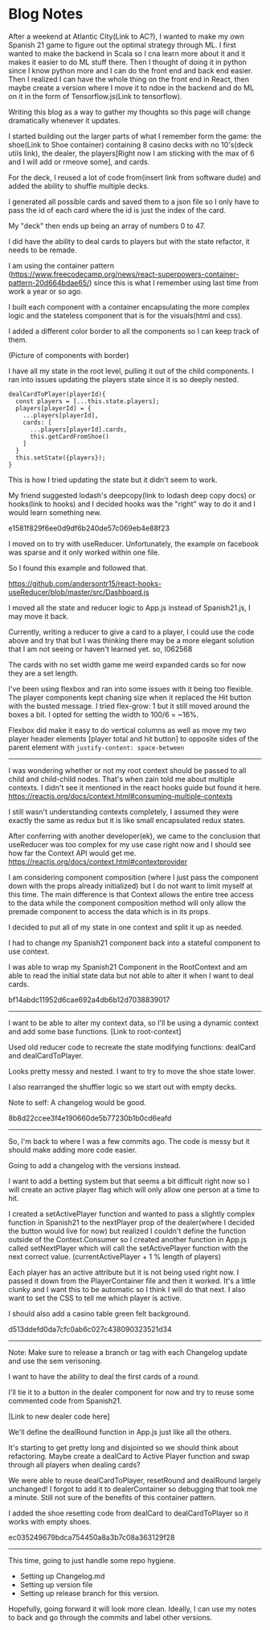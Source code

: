 # Blog Notes

After a weekend at Atlantic City(Link to AC?), I wanted to make my own Spanish 21 game to figure out the optimal strategy through ML.  I first wanted to make the backend in Scala so I cna learn more about it and it makes it easier to do ML stuff there.  Then I thought of doing it in python since I know python more and I can do the front end and back end easier. Then I realized I can have the whole thing on the front end in React, then maybe create a version where I move it to ndoe in the backend and do ML on it in the form of Tensorflow.js(Link to tensorflow).

Writing this blog as a way to gather my thoughts so this page will change dramatically whenever it updates.

I started building out the larger parts of what I remember form the game: the shoe(Link to Shoe container) containing 8 casino decks with no 10's(deck utils link), the dealer, the players[Right now I am sticking with the max of 6 and I will add or rmeove some], and cards.

For the deck, I reused a lot of code from(insert link from software dude) and added the ability to shuffle multiple decks.

I generated all possible cards and saved them to a json file so I only have to pass the id of each card where the id is just the index of the card.

My "deck" then ends up being an array of numbers 0 to 47.

I did have the ability to deal cards to players but with the state refactor, it needs to be remade.

I am using the container pattern (https://www.freecodecamp.org/news/react-superpowers-container-pattern-20d664bdae65/) since this is what I remember using last time from work a year or so ago.

I built each component with a container encapsulating the more complex logic and the stateless component that is for the visuals(html and css).

I added a different color border to all the components so I can keep track of them.

(Picture of components with border)

I have all my state in the root level, pulling it out of the child components.  I ran into issues updating the players state since it is so deeply nested.

    dealCardToPlayer(playerId){
      const players = [...this.state.players];
      players[playerId] = {
        ...players[playerId],
        cards: [
          ...players[playerId].cards,
          this.getCardFromShoe()
        ]
      }
      this.setState({players});
    }

This is how I tried updating the state but it didn't seem to work.

My friend suggested lodash's deepcopy(link to lodash deep copy docs) or hooks(link to hooks) and I decided hooks was the "right" way to do it and I would learn something new.

e1581f829f6ee0d9df6b240de57c069eb4e88f23

I moved on to try with useReducer. Unfortunately, the example on facebook was sparse and it only worked within one file.

So I found this example and followed that.

https://github.com/andersontr15/react-hooks-useReducer/blob/master/src/Dashboard.js

I moved all the state and reducer logic to App.js instead of Spanish21.js, I may move it back.

Currently, writing a reducer to give a card to a player, I could use the code above and try that but I was thinking there may be a more elegant solution that I am not seeing or haven't learned yet.
so, I062568

The cards with no set width game me weird expanded cards so for now they are a set length.

I've been using flexbox and ran into some issues with it being too flexible.
The player components kept chaning size when it replaced the Hit button with the busted message.  I tried flex-grow: 1 but it still moved around the boxes a bit.
I opted for setting the width to 100/6 = \~16%.

Flexbox did make it easy to do vertical columns as well as move my two player header elements [player total and hit button] to opposite sides of the parent element with `justify-content: space-between`

-----
I was wondering whether or not my root context should be passed to all child and child-child nodes. That's when zain told me about multiple contexts.  I didn't see it mentioned in the react hooks guide but found it here. https://reactjs.org/docs/context.html#consuming-multiple-contexts

I still wasn't understanding contexts completely, I assumed they were exactly the same as redux but it is like small encapsulated redux states.

After conferring with another developer(ek), we came to the conclusion that useReducer was too complex for my use case right now and I should see how far the Context API would get me.
https://reactjs.org/docs/context.html#contextprovider

I am considering component composition (where I just pass the component down with the props already initialized) but I do not want to limit myself at this time.  The main difference is that Context allows the entire tree access to the data while the component composition method will only allow the premade component to access the data which is in its props.

I decided to put all of my state in one context and split it up as needed.

I had to change my Spanish21 component back into a stateful component to use context.

I was able to wrap my Spanish21 Component in the RootContext and am able to read the initial state data but not able to alter it when I want to deal cards.

bf14abdc11952d6cae692a4db6b12d7038839017

-------

I want to be able to alter my context data, so I'll be using a dynamic context and add some base functions. [Link to root-context]

Used old reducer code to recreate the state modifying functions: dealCard and dealCardToPlayer.

Looks pretty messy and nested. I want to try to move the shoe state lower.

I also rearranged the shuffler logic so we start out with empty decks.

Note to self: A changelog would be good.

8b8d22ccee3f4e190660de5b77230b1b0cd6eafd

------

So, I'm back to where I was a few commits ago.  The code is messy but it should make adding more code easier.

Going to add a changelog with the versions instead.

I want to add a betting system but that seems a bit difficult right now so I will create an active player flag which will only allow one person at a time to hit.

I created a setActivePlayer function and wanted to pass a slightly complex function in Spanish21 to the nextPlayer prop of the dealer(where I decided the button would live for now) but realized I couldn't define the function outside of the Context.Consumer so I created another function in App.js called setNextPlayer which will call the setActivePlayer function with the next correct value. (currentActivePlayer + 1 % length of players)

Each player has an active attribute but it is not being used right now. I passed it down from the PlayerContainer file and then it worked.  It's a little clunky and I want this to be automatic so I think I will do that next.  I also want to set the CSS to tell me which player is active.

I should also add a casino table green felt background.

d513ddefd0da7cfc0ab6c027c438090323521d34

----

Note: Make sure to release a branch or tag with each Changelog update and use the sem verisoning.

I want to have the ability to deal the first cards of a round.

I'll tie it to a button in the dealer component for now and try to reuse some commented code from Spanish21.

[Link to new dealer code here]

We'll define the dealRound function in App.js just like all the others.

It's starting to get pretty long and disjointed so we should think about refactoring. Maybe create a dealCard to Active Player function and swap through all players when dealing cards?

We were able to reuse dealCardToPlayer, resetRound and dealRound largely unchanged! I forgot to add it to dealerContainer so debugging that took me a minute.  Still not sure of the benefits of this container pattern.

I added the shoe resetting code from dealCard to dealCardToPlayer so it works with empty shoes.

ec035249679bdca754450a8a3b7c08a363129f28

---

This time, going to just handle some repo hygiene.

- Setting up Changelog.md
- Setting up version file
- Setting up release branch for this version.

Hopefully, going forward it will look more clean.  Ideally, I can use my notes to back and go through the commits and label other versions.
